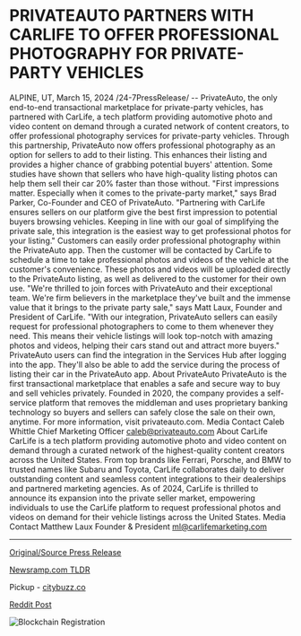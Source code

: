 # PRIVATEAUTO PARTNERS WITH CARLIFE TO OFFER PROFESSIONAL PHOTOGRAPHY FOR PRIVATE-PARTY VEHICLES

ALPINE, UT, March 15, 2024 /24-7PressRelease/ -- PrivateAuto, the only end-to-end transactional marketplace for private-party vehicles, has partnered with CarLife, a tech platform providing automotive photo and video content on demand through a curated network of content creators, to offer professional photography services for private-party vehicles.  Through this partnership, PrivateAuto now offers professional photography as an option for sellers to add to their listing. This enhances their listing and provides a higher chance of grabbing potential buyers' attention. Some studies have shown that sellers who have high-quality listing photos can help them sell their car 20% faster than those without.  "First impressions matter. Especially when it comes to the private-party market," says Brad Parker, Co-Founder and CEO of PrivateAuto. "Partnering with CarLife ensures sellers on our platform give the best first impression to potential buyers browsing vehicles. Keeping in line with our goal of simplifying the private sale, this integration is the easiest way to get professional photos for your listing."  Customers can easily order professional photography within the PrivateAuto app. Then the customer will be contacted by CarLife to schedule a time to take professional photos and videos of the vehicle at the customer's convenience. These photos and videos will be uploaded directly to the PrivateAuto listing, as well as delivered to the customer for their own use.  "We're thrilled to join forces with PrivateAuto and their exceptional team. We're firm believers in the marketplace they've built and the immense value that it brings to the private party sale," says Matt Laux, Founder and President of CarLife. "With our integration, PrivateAuto sellers can easily request for professional photographers to come to them whenever they need. This means their vehicle listings will look top-notch with amazing photos and videos, helping their cars stand out and attract more buyers."  PrivateAuto users can find the integration in the Services Hub after logging into the app. They'll also be able to add the service during the process of listing their car in the PrivateAuto app.  About PrivateAuto PrivateAuto is the first transactional marketplace that enables a safe and secure way to buy and sell vehicles privately. Founded in 2020, the company provides a self-service platform that removes the middleman and uses proprietary banking technology so buyers and sellers can safely close the sale on their own, anytime. For more information, visit privateauto.com.  Media Contact Caleb Whittle Chief Marketing Officer caleb@privateauto.com  About CarLife CarLife is a tech platform providing automotive photo and video content on demand through a curated network of the highest-quality content creators across the United States. From top brands like Ferrari, Porsche, and BMW to trusted names like Subaru and Toyota, CarLife collaborates daily to deliver outstanding content and seamless content integrations to their dealerships and partnered marketing agencies. As of 2024, CarLife is thrilled to announce its expansion into the private seller market, empowering individuals to use the CarLife platform to request professional photos and videos on demand for their vehicle listings across the United States.  Media Contact Matthew Laux Founder & President ml@carlifemarketing.com 

---

[Original/Source Press Release](https://www.24-7pressrelease.com/press-release/509147/privateauto-partners-with-carlife-to-offer-professional-photography-for-private-party-vehicles)
                    

[Newsramp.com TLDR](https://newsramp.com/curated-news/privateauto-partners-with-carlife-to-offer-professional-photography-services-for-private-party-vehicles/9f4765e2075e38b7aaafbbcfb1d38db5) 


Pickup - [citybuzz.co](https://citybuzz.co/2024/03/15/privateauto-partners-with-carlife-for-professional-vehicle-photography)
 



[Reddit Post](https://www.reddit.com/r/newsramp/comments/1bf85y0/privateauto_partners_with_carlife_to_offer/) 



![Blockchain Registration](https://cdn.newsramp.app/24-7PressRelease/qrcode/243/15/camcvgih.webp)